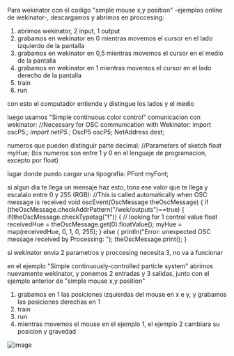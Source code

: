 Para wekinator con el codigo "simple mouse x,y position" -ejemplos online de wekinator-, descargamos y abrimos en proccesing:
1. abrimos wekinator, 2 input, 1 output
2. grabamos en wekinator en 0 mientras movemos el cursor en el lado izquierdo de la pantalla
3. grabamos en wekinator en 0,5 mientras movemos el cursor en el medio de la pantalla
4. grabamos en wekinator en 1 mientras movemos el cursor en el lado derecho de la pantalla
5. train
6. run

con esto el computador entiende y distingue los lados y el medio

luego usamos "Simple continuous color control"
comunicacion con wekinator:
//Necessary for OSC communication with Wekinator:
import oscP5.*;
import netP5.*;
OscP5 oscP5;
NetAddress dest;

numeros que pueden distinguir parte decimal:
//Parameters of sketch
float myHue;
(los numeros son entre 1 y 0 en el lenguaje de programacion, excepto por float)

lugar donde puedo cargar una tipografia:
PFont myFont;

si algun dia te llega un mensaje haz esto, tona ese valor que te llega y escalalo entre 0 y 255 (RGB): 
//This is called automatically when OSC message is received
void oscEvent(OscMessage theOscMessage) {
 if (theOscMessage.checkAddrPattern("/wek/outputs")==true) {
     if(theOscMessage.checkTypetag("f")) { // looking for 1 control value
        float receivedHue = theOscMessage.get(0).floatValue();
        myHue = map(receivedHue, 0, 1, 0, 255);
     } else {
        println("Error: unexpected OSC message received by Processing: ");
        theOscMessage.print();
      }


si wekinator envia 2 parametros y proccesing necesita 3, no va a funcionar 

en el ejemplo "Simple continuously-controlled particle system" abrimos nuevamente wekinator, y ponemos 2 entradas y 3 salidas, junto con el ejemplo anterior de "simple mouse x,y position"
1. grabamos en 1 las posiciones izquierdas del mouse en x e y, y grabamos las posiciones derechas en 1
2. train
3. run
4. mientras movemos el mouse en el ejemplo 1, el ejemplo 2 cambiara su posicion y gravedad

![image](https://github.com/sofiachaav/audiv027-2024-1/assets/129554344/ea3a572e-3ba6-4238-bf1b-50b4e4fb445f)

